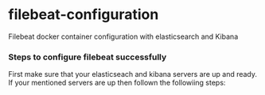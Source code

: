 # filebeat-configuration
Filebeat docker container configuration with elasticsearch and Kibana

### Steps to configure filebeat successfully
First make sure that your elasticseach and kibana servers are up and ready.
If your mentioned servers are up then follown the followiing steps:

